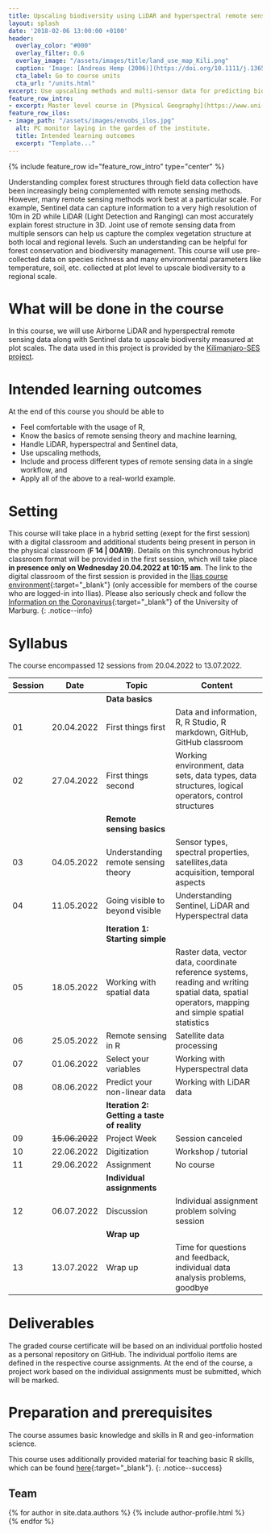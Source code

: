 ```yaml
---
title: Upscaling biodiversity using LiDAR and hyperspectral remote sensing
layout: splash
date: '2018-02-06 13:00:00 +0100'
header:
  overlay_color: "#000"
  overlay_filter: 0.6
  overlay_image: "/assets/images/title/land_use_map_Kili.png"
  caption: 'Image: [Andreas Hemp (2006)](https://doi.org/10.1111/j.1365-2028.2006.00679.x)'
  cta_label: Go to course units
  cta_url: "/units.html"
excerpt: Use upscaling methods and multi-sensor data for predicting biodiversity.
feature_row_intro:
- excerpt: Master level course in [Physical Geography](https://www.uni-marburg.de/de/fb19/studium/studiengaenge/m-sc-physische-geographie/herzlich-willkommen-beim-master-physische-geographie){:target="_blank"} at Marburg University
feature_row_ilos:
- image_path: "/assets/images/envobs_ilos.jpg"
  alt: PC monitor laying in the garden of the institute.
  title: Intended learning outcomes
  excerpt: "Template..."
---
```


{% include feature_row id="feature_row_intro" type="center" %}

Understanding complex forest structures through field data collection have been increasingly being complemented with remote sensing methods. However, many remote sensing methods work best at a particular scale.
For example, Sentinel data can capture information to a very high resolution of 10m in 2D while LiDAR (Light Detection and Ranging) can most accurately explain forest structure in 3D.
Joint use of remote sensing data from multiple sensors can help us capture the complex vegetation structure at both local and regional levels. Such an understanding can be helpful for forest conservation and biodiversity management. 
This course will use pre-collected data on species richness and many environmental parameters like temperature, soil, etc. collected at plot level to upscale biodiversity to a regional scale. 


# What will be done in the course 
In this course, we will use Airborne LiDAR and hyperspectral remote sensing data along with Sentinel data to upscale biodiversity measured at plot scales.
The data used in this project is provided by the [Kilimanjaro-SES project](https://kili-ses.senckenberg.de/).



# Intended learning outcomes
At the end of this course you should be able to
  
* Feel comfortable with the usage of R,
* Know the basics of remote sensing theory and machine learning,
* Handle LiDAR, hyperspectral and Sentinel data,
* Use upscaling methods,
* Include and process different types of remote sensing data in a single workflow, and
* Apply all of the above to a real-world example.




# Setting

This course will take place in a hybrid setting (exept for the first session) with a digital classroom and additional students being present in person in the physical classroom (**F 14 | 00A19**).
Details on this synchronous hybrid classroom format will be provided in the first session, which will take place **in presence only on Wednesday 20.04.2022 at 10:15 am**.
The link to the digital classroom of the first session is provided in the [Ilias course environment](xxxx){:target="_blank"} (only accessible for members of the course who are logged-in into Ilias). 
Please also seriously check and follow the [Information on the Coronavirus](https://www.uni-marburg.de/de/universitaet/administration/sicherheit/coronavirus){:target="_blank"} of the University of Marburg.
{: .notice--info}




# Syllabus

The course encompassed 12 sessions from 20.04.2022 to 13.07.2022.

| Session | Date | Topic | Content |
|---------|------|-------|---------|
||| **Data basics** |
| 01 | 20.04.2022 | First things first           | Data and information, R, R Studio, R markdown, GitHub, GitHub classroom |
| 02 | 27.04.2022 | First things second          | Working environment, data sets, data types, data structures, logical operators, control structures |
||| **Remote sensing basics** |
| 03 | 04.05.2022 | Understanding remote sensing theory | Sensor types, spectral properties, satellites,data acquisition, temporal aspects |
| 04 | 11.05.2022 | Going visible to beyond visible | Understanding Sentinel, LiDAR and Hyperspectral data |
||| **Iteration 1: Starting simple** |
| 05 | 18.05.2022 | Working with spatial data    | Raster data, vector data, coordinate reference systems, reading and writing spatial data, spatial operators, mapping and simple spatial statistics |
| 06 | 25.05.2022 | Remote sensing in R          | Satellite data processing |
| 07 | 01.06.2022 | Select your variables        | Working with Hyperspectral data |
| 08 | 08.06.2022 | Predict your non-linear data | Working with LiDAR data |
||| **Iteration 2: Getting a taste of reality**  |
| 09 | ~~15.06.2022~~ | Project Week      		 |  Session canceled |
| 10 | 22.06.2022 | Digitization                 | Workshop / tutorial|
| 11 | 29.06.2022 | Assignment                   | No course  |
||| **Individual assignments** |
| 12 | 06.07.2022 | Discussion                   | Individual assignment problem solving session |
||| **Wrap up** |
| 13 | 13.07.2022 | Wrap up                      | Time for questions and feedback, individual data analysis problems, goodbye |


# Deliverables

The graded course certificate will be based on an individual portfolio hosted as a personal repository on GitHub. The individual portfolio items are defined in the respective course assignments. At the end of the course, a project work based on the individual assignments must be submitted, which will be marked.


# Preparation and prerequisites

The course assumes basic knowledge and skills in R and geo-information science.

This course uses additionally provided material for teaching basic R skills, 
which can be found [here](https://geomoer.github.io/moer-base-r/){:target="_blank"}.
{: .notice--success}

## Team

{% for author in site.data.authors %}
  {% include author-profile.html %}
 <br />
{% endfor %}


